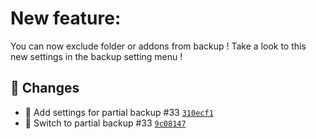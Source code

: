 # New feature:
You can now exclude folder or addons from backup ! 
Take a look to this new settings in the backup setting menu !


## 🔨 Changes

- :hammer: Add settings for partial backup #33 [`310ecf1`](https://github.com/Sebclem/hassio-nextcloud-backup/commit/310ecf1c17d314eff555dff010d65b9f69137b0d)
- :hammer: Switch to partial backup #33 [`9c08147`](https://github.com/Sebclem/hassio-nextcloud-backup/commit/9c08147b008322a5bddb50b37f3de49df886fb62)